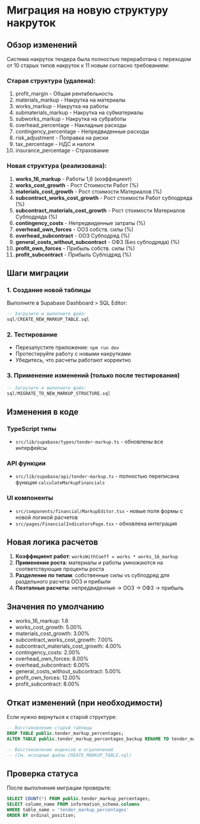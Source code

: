 # Миграция на новую структуру накруток

## Обзор изменений

Система накруток тендера была полностью переработана с переходом от 10 старых типов накруток к 11 новым согласно требованиям:

### Старая структура (удалена):
1. profit_margin - Общая рентабельность
2. materials_markup - Накрутка на материалы
3. works_markup - Накрутка на работы
4. submaterials_markup - Накрутка на субматериалы
5. subworks_markup - Накрутка на субработы
6. overhead_percentage - Накладные расходы
7. contingency_percentage - Непредвиденные расходы
8. risk_adjustment - Поправка на риски
9. tax_percentage - НДС и налоги
10. insurance_percentage - Страхование

### Новая структура (реализована):
1. **works_16_markup** - Работы 1,6 (коэффициент)
2. **works_cost_growth** - Рост Стоимости Работ (%)
3. **materials_cost_growth** - Рост стоимости Материалов (%)
4. **subcontract_works_cost_growth** - Рост стоимости Работ субподряда (%)
5. **subcontract_materials_cost_growth** - Рост стоимости Материалов Субподряда (%)
6. **contingency_costs** - Непредвиденные затраты (%)
7. **overhead_own_forces** - ООЗ собств. силы (%)
8. **overhead_subcontract** - ООЗ Субподряд (%)
9. **general_costs_without_subcontract** - ОФЗ (Без субподряда) (%)
10. **profit_own_forces** - Прибыль собств. силы (%)
11. **profit_subcontract** - Прибыль Субподряд (%)

## Шаги миграции

### 1. Создание новой таблицы
Выполните в Supabase Dashboard > SQL Editor:
```sql
-- Загрузите и выполните файл:
sql/CREATE_NEW_MARKUP_TABLE.sql
```

### 2. Тестирование
- Перезапустите приложение: `npm run dev`
- Протестируйте работу с новыми накрутками
- Убедитесь, что расчеты работают корректно

### 3. Применение изменений (только после тестирования)
```sql
-- Загрузите и выполните файл:
sql/MIGRATE_TO_NEW_MARKUP_STRUCTURE.sql
```

## Изменения в коде

### TypeScript типы
- `src/lib/supabase/types/tender-markup.ts` - обновлены все интерфейсы

### API функции
- `src/lib/supabase/api/tender-markup.ts` - полностью переписана функция `calculateMarkupFinancials`

### UI компоненты
- `src/components/financial/MarkupEditor.tsx` - новые поля формы с новой логикой расчетов
- `src/pages/FinancialIndicatorsPage.tsx` - обновлена интеграция

## Новая логика расчетов

1. **Коэффициент работ**: `worksWithCoeff = works * works_16_markup`
2. **Применение роста**: материалы и работы умножаются на соответствующие проценты роста
3. **Разделение по типам**: собственные силы vs субподряд для раздельного расчета ООЗ и прибыли
4. **Поэтапные расчеты**: непредвиденные → ООЗ → ОФЗ → прибыль

## Значения по умолчанию

- works_16_markup: 1.6
- works_cost_growth: 5.00%
- materials_cost_growth: 3.00%
- subcontract_works_cost_growth: 7.00%
- subcontract_materials_cost_growth: 4.00%
- contingency_costs: 2.00%
- overhead_own_forces: 8.00%
- overhead_subcontract: 6.00%
- general_costs_without_subcontract: 5.00%
- profit_own_forces: 12.00%
- profit_subcontract: 8.00%

## Откат изменений (при необходимости)

Если нужно вернуться к старой структуре:

```sql
-- Восстановление старой таблицы
DROP TABLE public.tender_markup_percentages;
ALTER TABLE public.tender_markup_percentages_backup RENAME TO tender_markup_percentages;

-- Восстановление индексов и ограничений
-- (См. исходные файлы CREATE_MARKUP_TABLE.sql)
```

## Проверка статуса

После выполнения миграции проверьте:

```sql
SELECT COUNT(*) FROM public.tender_markup_percentages;
SELECT column_name FROM information_schema.columns 
WHERE table_name = 'tender_markup_percentages' 
ORDER BY ordinal_position;
```